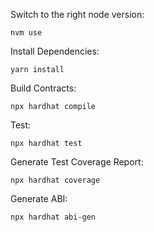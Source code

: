 

Switch to the right node version:  

```
nvm use 
```

Install Dependencies: 

```
yarn install 
```


Build Contracts:  


```
npx hardhat compile 
```

Test: 

```
npx hardhat test
```

Generate Test Coverage Report: 

```
npx hardhat coverage 
```

Generate ABI:

```
npx hardhat abi-gen
```